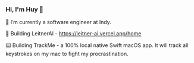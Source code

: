 ### Hi, I'm Huy 👋

🌱 I’m currently a software engineer at Indy.

🤖 Building LeitnerAI - https://leitner-ai.vercel.app/home

⌨️ Building TrackMe - a 100% local native Swift macOS app. It will track all keystrokes on my mac to fight my procrastination.
